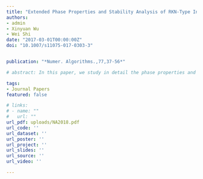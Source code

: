 ```yaml
---
title: "Extended Phase Properties and Stability Analysis of RKN-Type Integrators for Solving General Oscillatory Second-Order Initial Value Problems"
authors:
- admin
- Xinyuan Wu
- Wei Shi
date: "2017-03-01T00:00:00Z"
doi: "10.1007/s11075-017-0303-3"


publication: "*Numer. Algorithms.,77,37-56*"

# abstract: In this paper, we study in detail the phase properties and stability of numerical methods for general oscillatory second-order initial value problems whose right-hand side functions depend on both the position {{< math >}}$y${{< math >}} and velocity {{< math >}}$y^{\prime}${{< math >}}. In order to analyze comprehensively the numerical stability of integrators for oscillatory systems, we introduce a novel linear test model {{< math >}}$y^{\prime \prime}(t)+\omega^2 y(t)+\mu y^{\prime}(t)=0${{< math >}} with {{< math >}}$\mu<2 \omega${{< math >}}. Based on the new model, further discussions and analysis on the phase properties and stability of numerical methods are presented for general oscillatory problems. We give the new definitions of dispersion and dissipation which can be viewed as an essential extension of the traditional ones based on the linear test model {{< math >}}$y^{\prime \prime}(t)+\omega^2 y(t)=0${{< math >}}. The numerical experiments are carried out, and the numerical results show that the analysis of phase properties and stability presented in this paper is more suitable for the numerical methods when they are applied to the general oscillatory second-order initial value problem involving both the position and velocity.

tags:
- Journal Papers
featured: false

# links:
# - name: ""
#   url: ""
url_pdf: uploads/NA2018.pdf
url_code: ''
url_dataset: ''
url_poster: ''
url_project: ''
url_slides: ''
url_source: ''
url_video: ''

---
```



